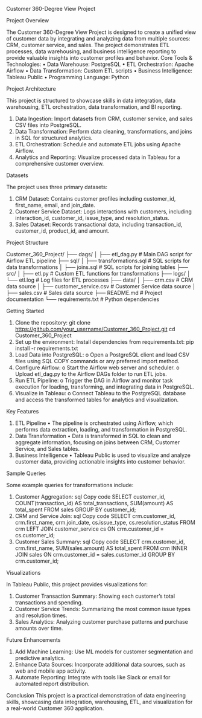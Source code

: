 Customer 360-Degree View Project

Project Overview

The Customer 360-Degree View Project is designed to create a unified view of customer data by integrating and analyzing data from multiple sources: CRM, customer service, and sales. The project demonstrates ETL processes, data warehousing, and business intelligence reporting to provide valuable insights into customer profiles and behavior.
Core Tools & Technologies:
•	Data Warehouse: PostgreSQL
•	ETL Orchestration: Apache Airflow
•	Data Transformation: Custom ETL scripts
•	Business Intelligence: Tableau Public
•	Programming Language: Python

Project Architecture

This project is structured to showcase skills in data integration, data warehousing, ETL orchestration, data transformation, and BI reporting.
1.	Data Ingestion: Import datasets from CRM, customer service, and sales CSV files into PostgreSQL.
2.	Data Transformation: Perform data cleaning, transformations, and joins in SQL for structured analytics.
3.	ETL Orchestration: Schedule and automate ETL jobs using Apache Airflow.
4.	Analytics and Reporting: Visualize processed data in Tableau for a comprehensive customer overview.

Datasets

The project uses three primary datasets:
1.	CRM Dataset: Contains customer profiles including customer_id, first_name, email, and join_date.
2.	Customer Service Dataset: Logs interactions with customers, including interaction_id, customer_id, issue_type, and resolution_status.
3.	Sales Dataset: Records transactional data, including transaction_id, customer_id, product_id, and amount.

Project Structure

Customer_360_Project/
├── dags/
│   ├── etl_dag.py              # Main DAG script for Airflow ETL pipeline
├── sql/
│   ├── transformations.sql      # SQL scripts for data transformations
│   ├── joins.sql                # SQL scripts for joining tables
├── src/
│   ├── etl.py                   # Custom ETL functions for transformations
├── logs/
│   └── etl.log                  # Log files for ETL processes
├── data/
│   ├── crm.csv                  # CRM data source
│   ├── customer_service.csv     # Customer Service data source
│   ├── sales.csv                # Sales data source
├── README.md                    # Project documentation
└── requirements.txt             # Python dependencies

Getting Started

1.	Clone the repository:
git clone https://github.com/your_username/Customer_360_Project.git
cd Customer_360_Project
2.	Set up the environment: Install dependencies from requirements.txt:
		pip install -r requirements.txt
3.	Load Data into PostgreSQL:
o	Open a PostgreSQL client and load CSV files using SQL COPY commands or any preferred import method.
4.	Configure Airflow:
o	Start the Airflow web server and scheduler.
o	Upload etl_dag.py to the Airflow DAGs folder to run ETL jobs.
5.	Run ETL Pipeline:
o	Trigger the DAG in Airflow and monitor task execution for loading, transforming, and integrating data in PostgreSQL.
6.	Visualize in Tableau:
o	Connect Tableau to the PostgreSQL database and access the transformed tables for analytics and visualization.

Key Features

1. ETL Pipeline
•	The pipeline is orchestrated using Airflow, which performs data extraction, loading, and transformation in PostgreSQL.
2. Data Transformation
•	Data is transformed in SQL to clean and aggregate information, focusing on joins between CRM, Customer Service, and Sales tables.
3. Business Intelligence
•	Tableau Public is used to visualize and analyze customer data, providing actionable insights into customer behavior.

Sample Queries

Some example queries for transformations include:
1.	Customer Aggregation:
sql
Copy code
SELECT customer_id, COUNT(transaction_id) AS total_transactions, SUM(amount) AS total_spent
FROM sales
GROUP BY customer_id;
2.	CRM and Service Join:
sql
Copy code
SELECT crm.customer_id, crm.first_name, crm.join_date, cs.issue_type, cs.resolution_status
FROM crm
LEFT JOIN customer_service cs ON crm.customer_id = cs.customer_id;
3.	Customer Sales Summary:
sql
Copy code
SELECT crm.customer_id, crm.first_name, SUM(sales.amount) AS total_spent
FROM crm
INNER JOIN sales ON crm.customer_id = sales.customer_id
GROUP BY crm.customer_id;

Visualizations

In Tableau Public, this project provides visualizations for:
1.	Customer Transaction Summary: Showing each customer’s total transactions and spending.
2.	Customer Service Trends: Summarizing the most common issue types and resolution times.
3.	Sales Analytics: Analyzing customer purchase patterns and purchase amounts over time.

Future Enhancements
1.	Add Machine Learning: Use ML models for customer segmentation and predictive analytics.
2.	Enhance Data Sources: Incorporate additional data sources, such as web and mobile app activity.
3.	Automate Reporting: Integrate with tools like Slack or email for automated report distribution.


Conclusion
This project is a practical demonstration of data engineering skills, showcasing data integration, warehousing, ETL, and visualization for a real-world Customer 360 application.

